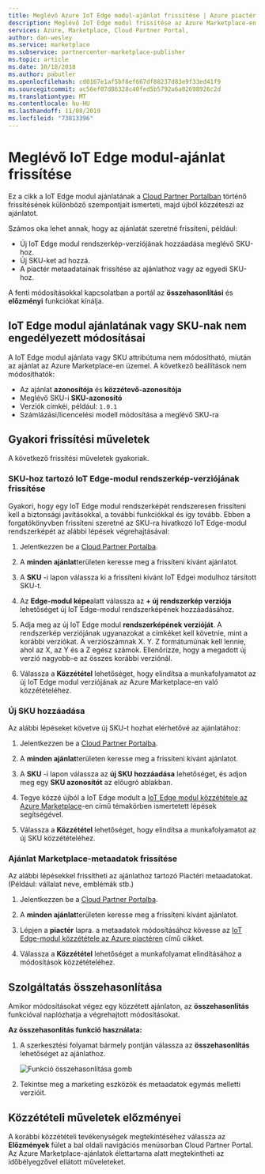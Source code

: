 ```yaml
---
title: Meglévő Azure IoT Edge modul-ajánlat frissítése | Azure piactér
description: Meglévő IoT Edge modul frissítése az Azure Marketplace-en.
services: Azure, Marketplace, Cloud Partner Portal,
author: dan-wesley
ms.service: marketplace
ms.subservice: partnercenter-marketplace-publisher
ms.topic: article
ms.date: 10/18/2018
ms.author: pabutler
ms.openlocfilehash: cd0167e1af5bf8ef667df88237d83e9f33ed41f9
ms.sourcegitcommit: ac56ef07d86328c40fed5b5792a6a02698926c2d
ms.translationtype: MT
ms.contentlocale: hu-HU
ms.lasthandoff: 11/08/2019
ms.locfileid: "73813396"
---
```

# <a name="update-an-existing-iot-edge-module-offer"></a>Meglévő IoT Edge modul-ajánlat frissítése

Ez a cikk a IoT Edge modul ajánlatának a [Cloud Partner Portalban](https://cloudpartner.azure.com/) történő frissítésének különböző szempontjait ismerteti, majd újból közzéteszi az ajánlatot.

Számos oka lehet annak, hogy az ajánlatát szeretné frissíteni, például:

-  Új IoT Edge modul rendszerkép-verziójának hozzáadása meglévő SKU-hoz.
-  Új SKU-ket ad hozzá.
-  A piactér metaadatainak frissítése az ajánlathoz vagy az egyedi SKU-hoz.

A fenti módosításokkal kapcsolatban a portál az **összehasonlítási** és **előzményi** funkciókat kínálja.  


## <a name="unpermitted-changes-to-iot-edge-module-offer-or-sku"></a>IoT Edge modul ajánlatának vagy SKU-nak nem engedélyezett módosításai

A IoT Edge modul ajánlata vagy SKU attribútuma nem módosítható, miután az ajánlat az Azure Marketplace-en üzemel. A következő beállítások nem módosíthatók:

-  Az ajánlat **azonosítója** és **közzétevő-azonosítója**
-  Meglévő SKU-i **SKU-azonosító**
-  Verziók címkéi, például: `1.0.1`
-  Számlázási/licencelési modell módosítása a meglévő SKU-ra

## <a name="common-update-operations"></a>Gyakori frissítési műveletek

A következő frissítési műveletek gyakoriak.

### <a name="update-the-iot-edge-module-image-version-for-a-sku"></a>SKU-hoz tartozó IoT Edge-modul rendszerkép-verziójának frissítése

Gyakori, hogy egy IoT Edge modul rendszerképét rendszeresen frissíteni kell a biztonsági javításokkal, a további funkciókkal és így tovább. Ebben a forgatókönyvben frissíteni szeretné az SKU-ra hivatkozó IoT Edge-modul rendszerképét az alábbi lépések végrehajtásával:

1.  Jelentkezzen be a [Cloud Partner Portalba](https://cloudpartner.azure.com/).

2.  A **minden ajánlat**területen keresse meg a frissíteni kívánt ajánlatot.

3.  A **SKU** -i lapon válassza ki a frissíteni kívánt IoT Edgei modulhoz társított SKU-t.

4.  Az **Edge-modul képe**alatt válassza az **+ új rendszerkép verziója** lehetőséget új IoT Edge-modul rendszerképének hozzáadásához.

5.  Adja meg az új IoT Edge modul **rendszerképének verzióját**. A rendszerkép verziójának ugyanazokat a címkéket kell követnie, mint a korábbi verziókat. A verziószámnak X. Y. Z formátumúnak kell lennie, ahol az X, az Y és a Z egész számok. Ellenőrizze, hogy a megadott új verzió nagyobb-e az összes korábbi verziónál.

6.  Válassza a **Közzététel** lehetőséget, hogy elindítsa a munkafolyamatot az új IoT Edge modul verziójának az Azure Marketplace-en való közzétételéhez.

### <a name="add-a-new-sku"></a>Új SKU hozzáadása

Az alábbi lépéseket követve új SKU-t hozhat elérhetővé az ajánlatához: 

1.  Jelentkezzen be a [Cloud Partner Portalba](https://cloudpartner.azure.com/).

2.  A **minden ajánlat**területen keresse meg a frissíteni kívánt ajánlatot.

3.  A **SKU** -i lapon válassza az **új SKU hozzáadása** lehetőséget, és adjon meg egy **SKU azonosítót** az előugró ablakban.

4.  Tegye közzé újból a IoT Edge modult a [IoT Edge modul közzététele az Azure Marketplace](./cpp-publish-offer.md)-en című témakörben ismertetett lépések segítségével.

5.  Válassza a **Közzététel** lehetőséget, hogy elindítsa a munkafolyamatot az új SKU közzétételéhez.


### <a name="update-offer-marketplace-metadata"></a>Ajánlat Marketplace-metaadatok frissítése

Az alábbi lépésekkel frissítheti az ajánlathoz tartozó Piactéri metaadatokat. (Például: vállalat neve, emblémák stb.)

1.  Jelentkezzen be a [Cloud Partner Portalba](https://cloudpartner.azure.com/).

2.  A **minden ajánlat**területen keresse meg a frissíteni kívánt ajánlatot.

3.  Lépjen a **piactér** lapra. a metaadatok módosításához kövesse az [IoT Edge-modul közzététele az Azure piactéren](./cpp-publish-offer.md) című cikket.

4.  Válassza a **Közzététel** lehetőséget a munkafolyamat elindításához a módosítások közzétételéhez.

## <a name="compare-feature"></a>Szolgáltatás összehasonlítása

Amikor módosításokat végez egy közzétett ajánlaton, az **összehasonlítás** funkcióval naplózhatja a végrehajtott módosításokat. 

**Az összehasonlítás funkció használata:**

1.  A szerkesztési folyamat bármely pontján válassza az **összehasonlítás** lehetőséget az ajánlathoz.

    ![Funkció összehasonlítása gomb](./media/iot-edge-module-compare.png)


2.  Tekintse meg a marketing eszközök és metaadatok egymás melletti verzióit.


## <a name="history-of-publishing-actions"></a>Közzétételi műveletek előzményei

A korábbi közzétételi tevékenységek megtekintéséhez válassza az **Előzmények** fület a bal oldali navigációs menüsorban Cloud Partner Portal. Az Azure Marketplace-ajánlatok élettartama alatt megtekintheti az időbélyegzővel ellátott műveleteket.  <!-- Need to find correct link here:  legal time windowsFor more information, see [History page](cpp-history-page.md) -->
